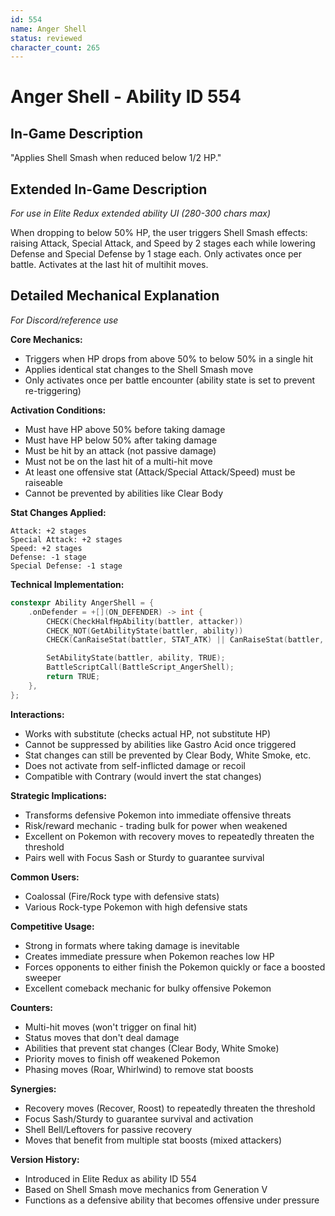 ```yaml
---
id: 554
name: Anger Shell
status: reviewed
character_count: 265
---
```


# Anger Shell - Ability ID 554

## In-Game Description
"Applies Shell Smash when reduced below 1/2 HP."

## Extended In-Game Description
*For use in Elite Redux extended ability UI (280-300 chars max)*

When dropping to below 50% HP, the user triggers Shell Smash effects: raising Attack, Special Attack, and Speed by 2 stages each while lowering Defense and Special Defense by 1 stage each. Only activates once per battle. Activates at the last hit of multihit moves.

## Detailed Mechanical Explanation
*For Discord/reference use*

**Core Mechanics:**
- Triggers when HP drops from above 50% to below 50% in a single hit
- Applies identical stat changes to the Shell Smash move
- Only activates once per battle encounter (ability state is set to prevent re-triggering)

**Activation Conditions:**
- Must have HP above 50% before taking damage
- Must have HP below 50% after taking damage  
- Must be hit by an attack (not passive damage)
- Must not be on the last hit of a multi-hit move
- At least one offensive stat (Attack/Special Attack/Speed) must be raiseable
- Cannot be prevented by abilities like Clear Body

**Stat Changes Applied:**
```
Attack: +2 stages
Special Attack: +2 stages  
Speed: +2 stages
Defense: -1 stage
Special Defense: -1 stage
```

**Technical Implementation:**
```c
constexpr Ability AngerShell = {
    .onDefender = +[](ON_DEFENDER) -> int {
        CHECK(CheckHalfHpAbility(battler, attacker))
        CHECK_NOT(GetAbilityState(battler, ability))
        CHECK(CanRaiseStat(battler, STAT_ATK) || CanRaiseStat(battler, STAT_SPATK) || CanRaiseStat(battler, STAT_SPEED))

        SetAbilityState(battler, ability, TRUE);
        BattleScriptCall(BattleScript_AngerShell);
        return TRUE;
    },
};
```

**Interactions:**
- Works with substitute (checks actual HP, not substitute HP)
- Cannot be suppressed by abilities like Gastro Acid once triggered
- Stat changes can still be prevented by Clear Body, White Smoke, etc.
- Does not activate from self-inflicted damage or recoil
- Compatible with Contrary (would invert the stat changes)

**Strategic Implications:**
- Transforms defensive Pokemon into immediate offensive threats
- Risk/reward mechanic - trading bulk for power when weakened
- Excellent on Pokemon with recovery moves to repeatedly threaten the threshold
- Pairs well with Focus Sash or Sturdy to guarantee survival

**Common Users:**
- Coalossal (Fire/Rock type with defensive stats)
- Various Rock-type Pokemon with high defensive stats

**Competitive Usage:**
- Strong in formats where taking damage is inevitable
- Creates immediate pressure when Pokemon reaches low HP
- Forces opponents to either finish the Pokemon quickly or face a boosted sweeper
- Excellent comeback mechanic for bulky offensive Pokemon

**Counters:**
- Multi-hit moves (won't trigger on final hit)
- Status moves that don't deal damage
- Abilities that prevent stat changes (Clear Body, White Smoke)
- Priority moves to finish off weakened Pokemon
- Phasing moves (Roar, Whirlwind) to remove stat boosts

**Synergies:**
- Recovery moves (Recover, Roost) to repeatedly threaten the threshold
- Focus Sash/Sturdy to guarantee survival and activation
- Shell Bell/Leftovers for passive recovery
- Moves that benefit from multiple stat boosts (mixed attackers)

**Version History:**
- Introduced in Elite Redux as ability ID 554
- Based on Shell Smash move mechanics from Generation V
- Functions as a defensive ability that becomes offensive under pressure